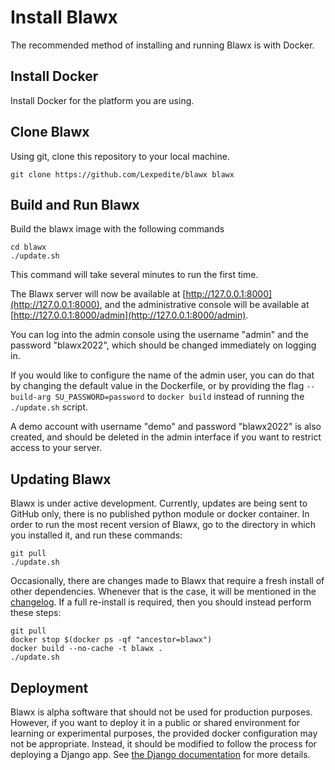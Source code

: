 # Install Blawx

The recommended method of installing and running Blawx is with Docker.

## Install Docker

Install Docker for the platform you are using.

## Clone Blawx

Using git, clone this repository to your local machine.
```
git clone https://github.com/Lexpedite/blawx blawx
```

## Build and Run Blawx

Build the blawx image with the following commands
```
cd blawx
./update.sh
```

This command will take several minutes to run the first time.

The Blawx server will now be available at [http://127.0.0.1:8000](http://127.0.0.1:8000),
and the administrative console will be available at [http://127.0.0.1:8000/admin](http://127.0.0.1:8000/admin).

You can log into the admin console using the username "admin" and the password "blawx2022", which should be
changed immediately on logging in. 

If you would like to configure the name of the admin user, you can do that by changing the default value
in the Dockerfile, or by providing the flag `--build-arg SU_PASSWORD=password` to `docker build` instead
of running the `./update.sh` script.

A demo account with username "demo" and password "blawx2022" is also created,
and should be deleted in the admin interface if you want to restrict access to your server.

## Updating Blawx

Blawx is under active development. Currently, updates are being sent to GitHub only, there is no published
python module or docker container. In order to run the most recent version of Blawx, go to the directory
in which you installed it, and run these commands:

```
git pull
./update.sh
```

Occasionally, there are changes made to Blawx that require a fresh install of other dependencies.
Whenever that is the case, it will be mentioned in the [changelog](CHANGELOG.md). If a full
re-install is required, then you should instead perform these steps:

```
git pull
docker stop $(docker ps -qf "ancestor=blawx")
docker build --no-cache -t blawx .
./update.sh
```

## Deployment

Blawx is alpha software that should not be used for production purposes. However, if you want to deploy
it in a public or shared environment for learning or experimental purposes,
the provided docker configuration may not be appropriate. Instead,
it should be modified to follow the process for deploying a Django app. See [the Django documentation](https://docs.djangoproject.com/en/4.0/howto/deployment/)
for more details.
